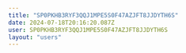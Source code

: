 ```yaml
---
title: "SP0PKHB3RYF3QQJ1MPE5S0F47AZJFT8JJDYTH6S"
date: 2024-07-18T20:16:20.087Z
user: SP0PKHB3RYF3QQJ1MPE5S0F47AZJFT8JJDYTH6S
layout: "users"
---
```

    